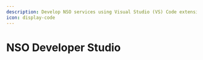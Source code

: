 ```yaml
---
description: Develop NSO services using Visual Studio (VS) Code extensions.
icon: display-code
---
```


# NSO Developer Studio

